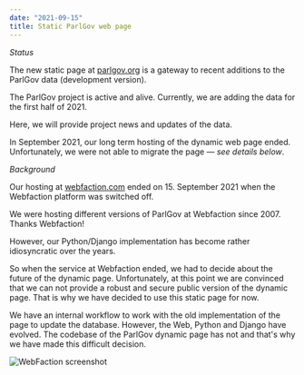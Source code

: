 ```yaml
---
date: "2021-09-15"
title: Static ParlGov web page
---
```


_Status_

The new static page at [parlgov.org](https://parlgov.org/) is a gateway to recent additions to the ParlGov data (development version).

The ParlGov project is active and alive. Currently, we are adding the data for the first half of 2021.

Here, we will provide project news and updates of the data.

In September 2021, our long term hosting of the dynamic web page ended. Unfortunately, we were not able to migrate the page — _see details below_.

_Background_

Our hosting at [webfaction.com](https://www.webfaction.com/) ended on 15. September 2021 when the Webfaction platform was switched off.

We were hosting different versions of ParlGov at Webfaction since 2007. Thanks Webfaction!

However, our Python/Django implementation has become rather idiosyncratic over the years.

So when the service at Webfaction ended, we had to decide about the future of the dynamic page. Unfortunately, at this point we are convinced that we can not provide a robust and secure public version of the dynamic page. That is why we have decided to use this static page for now.

We have an internal workflow to work with the old implementation of the page to update the database. However, the Web, Python and Django have evolved. The codebase of the ParlGov dynamic page has not and that's why we have made this difficult decision.

![WebFaction screenshot](/images/webfaction-termination.png)
